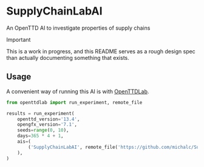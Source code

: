# SupplyChainLabAI

An OpenTTD AI to investigate properties of supply chains

> [!IMPORTANT]
> This is a work in progress, and this README serves as a rough design spec than actually documenting something that exists.


## Usage

A convenient way of running this AI is with [OpenTTDLab](https://github.com/michalc/OpenTTDLab).

```python
from openttdlab import run_experiment, remote_file

results = run_experiment(
    openttd_version='13.4',
    opengfx_version='7.1',
    seeds=range(0, 10),
    days=365 * 4 + 1,
    ais=(
        ('SupplyChainLabAI', remote_file('https://github.com/michalc/SupplyChainLabAI/archive/e4866cbdf3b3507433a09683005c0d6dcd983ae9.tar.gz')),
    ),
)
```
